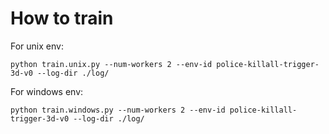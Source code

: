 # How to train

For unix env:
```
python train.unix.py --num-workers 2 --env-id police-killall-trigger-3d-v0 --log-dir ./log/

```


For windows env:
```
python train.windows.py --num-workers 2 --env-id police-killall-trigger-3d-v0 --log-dir ./log/
```

